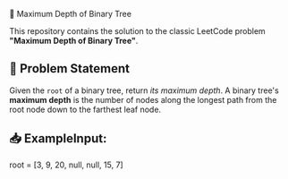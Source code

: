 🌳 Maximum Depth of Binary Tree

This repository contains the solution to the classic LeetCode problem **"Maximum Depth of Binary Tree"**.
## 🧠 Problem Statement
Given the `root` of a binary tree, return *its maximum depth*.
A binary tree's **maximum depth** is the number of nodes along the longest path from the root node down to the farthest leaf node.
## 📥 Example**Input:**
root = [3, 9, 20, null, null, 15, 7]
